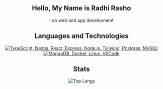 <h2 align="center">Hello, My Name is Radhi Rasho</h2>

<p align="center">I do web and app development</p>

<h2 align="center">Languages and Technologies</h2>
<p align="center">
  <a href="#">
    <img src="https://skillicons.dev/icons?i=ts,nextjs,react,express,nodejs,tailwind,postgres,mysql" alt="TypeScript, Nextjs, React, Express, Node.js, Tailwind, Postgres, MySQL" />
    <br />
    <img src="https://skillicons.dev/icons?i=mongodb,docker,linux,vscode" alt="MongoDB, Docker, Linux, VSCode" />
  </a>
</p>

<h2 align="center">Stats</h2>
<p align="center">
    <img src="https://github-readme-stats.vercel.app/api/top-langs/?username=RadhiRasho&theme=aura_dark&count_private=true&hide_border=true&bg_color=0d1117" alt="Top Langs">
</p>
